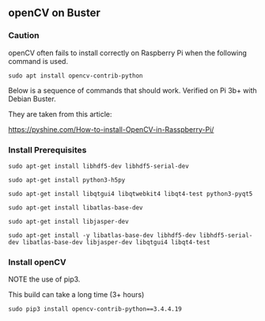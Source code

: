 ## openCV on Buster


### Caution
openCV often fails to install correctly on Raspberry Pi when the following command is used.

```
sudo apt install opencv-contrib-python
```

Below is a sequence of commands that should work.
Verified on Pi 3b+ with Debian Buster.


They are taken from this article:

https://pyshine.com/How-to-install-OpenCV-in-Rasspberry-Pi/

### Install Prerequisites

```
sudo apt-get install libhdf5-dev libhdf5-serial-dev

sudo apt-get install python3-h5py

sudo apt-get install libqtgui4 libqtwebkit4 libqt4-test python3-pyqt5

sudo apt-get install libatlas-base-dev

sudo apt-get install libjasper-dev

sudo apt-get install -y libatlas-base-dev libhdf5-dev libhdf5-serial-dev libatlas-base-dev libjasper-dev libqtgui4 libqt4-test

```

### Install openCV
NOTE the use of pip3.

This build can take a long time (3+ hours)

```
sudo pip3 install opencv-contrib-python==3.4.4.19
```